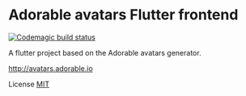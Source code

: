 # Adorable avatars Flutter frontend

[![Codemagic build status](https://api.codemagic.io/apps/5e2afd12b9213d001e3d390f/5e2afd12b9213d001e3d390e/status_badge.svg)](https://codemagic.io/apps/5e2afd12b9213d001e3d390f/5e2afd12b9213d001e3d390e/latest_build)

A flutter project based on the Adorable avatars generator.

http://avatars.adorable.io

License [MIT](https://raw.githubusercontent.com/adorableio/adorable-avatars/master/)